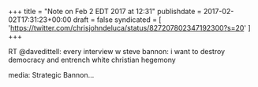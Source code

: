 +++
title = "Note on Feb 2 EDT 2017 at 12:31"
publishdate = 2017-02-02T17:31:23+00:00
draft = false
syndicated = [ 'https://twitter.com/chrisjohndeluca/status/827207802347192300?s=20' ]
+++

RT @davedittell: every interview w steve bannon: i want to destroy democracy and entrench white christian hegemony

media: Strategic Bannon…
